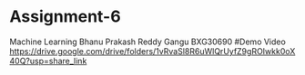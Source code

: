 # Assignment-6
Machine Learning 
Bhanu Prakash Reddy Gangu 
BXG30690 
#Demo Video
https://drive.google.com/drive/folders/1vRvaSl8R6uWlQrUyfZ9gROIwkk0oX40Q?usp=share_link
